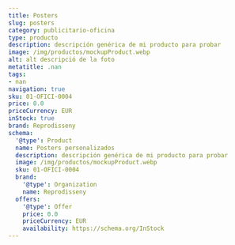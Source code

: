 ```yaml
---
title: Posters
slug: posters
category: publicitario-oficina
type: producto
description: descripción genérica de mi producto para probar
image: /img/productos/mockupProduct.webp
alt: alt descripció de la foto
metatitle: .nan
tags:
- nan
navigation: true
sku: 01-OFICI-0004
price: 0.0
priceCurrency: EUR
inStock: true
brand: Reprodisseny
schema:
  '@type': Product
  name: Posters personalizados
  description: descripción genérica de mi producto para probar
  image: /img/productos/mockupProduct.webp
  sku: 01-OFICI-0004
  brand:
    '@type': Organization
    name: Reprodisseny
  offers:
    '@type': Offer
    price: 0.0
    priceCurrency: EUR
    availability: https://schema.org/InStock
---
```

